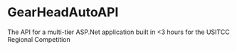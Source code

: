 ﻿# GearHeadAutoAPI
The API for a multi-tier ASP.Net application built in <3 hours for the USITCC Regional Competition
